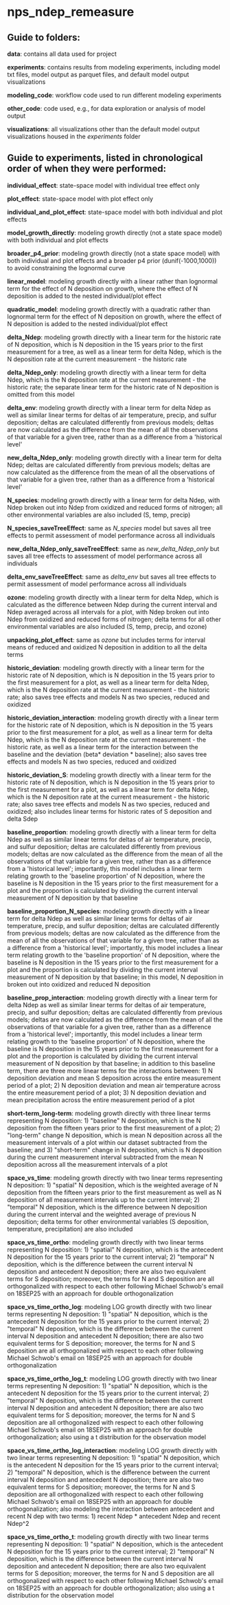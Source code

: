 # nps_ndep_remeasure

## Guide to folders:

**data**: contains all data used for project

**experiments**: contains results from modeling experiments, including model txt files, model output as parquet files, and default model output visualizations

**modeling_code**: workflow code used to run different modeling experiments

**other_code**: code used, e.g., for data exploration or analysis of model output

**visualizations**: all visualizations other than the default model output visualizations housed in the *experiments* folder

## Guide to experiments, listed in chronological order of when they were performed: 

**individual_effect**: state-space model with individual tree effect only

**plot_effect**: state-space model with plot effect only

**individual_and_plot_effect**: state-space model with both individual and plot effects

**model_growth_directly**: modeling growth directly (not a state space model) with both individual and plot effects

**broader_p4_prior**: modeling growth directly (not a state space model) with both individual and plot effects and a broader p4 prior (dunif(-1000,1000)) to avoid constraining the lognormal curve

**linear_model**: modeling growth directly with a linear rather than lognormal term for the effect of N deposition on growth, where the effect of N deposition is added to the nested individual/plot effect

**quadratic_model**: modeling growth directly with a quadratic rather than lognormal term for the effect of N deposition on growth, where the effect of N deposition is added to the nested individual/plot effect 

**delta_Ndep**: modeling growth directly with a linear term for the historic rate of N deposition, which is N deposition in the 15 years prior to the first measurement for a tree, as well as a linear term for delta Ndep, which is the N deposition rate at the current measurement - the historic rate

**delta_Ndep_only**: modeling growth directly with a linear term for delta Ndep, which is the N deposition rate at the current measurement - the historic rate; the separate linear term for the historic rate of N deposition is omitted from this model

**delta_env**: modeling growth directly with a linear term for delta Ndep as well as similar linear terms for deltas of air temperature, precip, and sulfur deposition; deltas are calculated differently from previous models; deltas are now calculated as the difference from the mean of all the observations of that variable for a given tree, rather than as a difference from a 'historical level'

**new_delta_Ndep_only**: modeling growth directly with a linear term for delta Ndep; deltas are calculated differently from previous models; deltas are now calculated as the difference from the mean of all the observations of that variable for a given tree, rather than as a difference from a 'historical level'

**N_species**: modeling growth directly with a linear term for delta Ndep, with Ndep broken out into Ndep from oxidized and reduced forms of nitrogen; all other environmental variables are also included (S, temp, precip)

**N_species_saveTreeEffect**: same as *N_species* model but saves all tree effects
to permit assessment of model performance across all individuals

**new_delta_Ndep_only_saveTreeEffect**: same as *new_delta_Ndep_only* but saves all tree effects to assessment of model performance across all individuals

**delta_env_saveTreeEffect**: same as *delta_env* but saves all tree effects to permit assessment of model performance across all individuals

**ozone**: modeling growth directly with a linear term for delta Ndep, which is calculated as the difference between Ndep during the current interval and Ndep averaged across all intervals for a plot, with Ndep broken out into Ndep from oxidized and reduced forms of nitrogen; delta terms for all other environmental variables are also included (S, temp, precip, and ozone)

**unpacking_plot_effect**: same as *ozone* but includes terms for interval means
of reduced and oxidized N deposition in addition to all the delta terms

**historic_deviation**: modeling growth directly with a linear term for the historic rate of N deposition, which is N deposition in the 15 years prior to the first measurement for a plot, as well as a linear term for delta Ndep, which is the N deposition rate at the current measurement - the historic rate; also saves tree effects and models N as two species, reduced and oxidized

**historic_deviation_interaction**: modeling growth directly with a linear term for the historic rate of N deposition, which is N deposition in the 15 years prior to the first measurement for a plot, as well as a linear term for delta Ndep, which is the N deposition rate at the current measurement - the historic rate, as well as a linear term for the interaction between the baseline and the deviation (beta* deviation * baseline); also saves tree effects and models N as two species, reduced and oxidized

**historic_deviation_S**: modeling growth directly with a linear term for the historic rate of N deposition, which is N deposition in the 15 years prior to the first measurement for a plot, as well as a linear term for delta Ndep, which is the N deposition rate at the current measurement - the historic rate; also saves tree effects and models N as two species, reduced and oxidized; also includes linear terms for historic rates of S deposition and delta Sdep

**baseline_proportion**: modeling growth directly with a linear term for delta Ndep as well as similar linear terms for deltas of air temperature, precip, and sulfur deposition; deltas are calculated differently from previous models; deltas are now calculated as the difference from the mean of all the observations of that variable for a given tree, rather than as a difference from a 'historical level'; importantly, this model includes a linear term relating growth to the 'baseline proportion' of N deposition, where the baseline is N deposition in the 15 years prior to the first measurement for a plot and the proportion is calculated by dividing the current interval measurement of N deposition by that baseline

**baseline_proportion_N_species**: modeling growth directly with a linear term for delta Ndep as well as similar linear terms for deltas of air temperature, precip, and sulfur deposition; deltas are calculated differently from previous models; deltas are now calculated as the difference from the mean of all the observations of that variable for a given tree, rather than as a difference from a 'historical level'; importantly, this model includes a linear term relating growth to the 'baseline proportion' of N deposition, where the baseline is N deposition in the 15 years prior to the first measurement for a plot and the proportion is calculated by dividing the current interval measurement of N deposition by that baseline; in this model, N deposition in broken out into oxidized and reduced N deposition

**baseline_prop_interaction**: modeling growth directly with a linear term for delta Ndep as well as similar linear terms for deltas of air temperature, precip, and sulfur deposition; deltas are calculated differently from previous models; deltas are now calculated as the difference from the mean of all the observations of that variable for a given tree, rather than as a difference from a 'historical level'; importantly, this model includes a linear term relating growth to the 'baseline proportion' of N deposition, where the baseline is N deposition in the 15 years prior to the first measurement for a plot and the proportion is calculated by dividing the current interval measurement of N deposition by that baseline; in addition to this baseline term, there are three more linear terms for the interactions between: 1) N deposition deviation and mean S deposition across the entire measurement period of a plot; 2) N deposition deviation and mean air temperature across the entire measurement period of a plot; 3) N deposition deviation and mean precipitation across the entire measurement period of a plot

**short-term_long-term**: modeling growth directly with three linear terms representing N deposition: 1) "baseline" N deposition, which is the N deposition from the fifteen years prior to the first measurement of a plot; 2) "long-term" change N deposition, which is mean N deposition across all the measurement intervals of a plot within our dataset subtracted from the baseline; and 3) "short-term" change in N deposition, which is N deposition during the current measurement interval subtracted from the mean N deposition across all the measurement intervals of a plot

**space_vs_time**: modeling growth directly with two linear terms representing N deposition: 1) "spatial" N deposition, which is the weighted average of N deposition from the fifteen years prior to the first measurement as well as N deposition of all measurement intervals up to the current interval; 2) "temporal" N deposition, which is the difference between N deposition during the current interval and the weighted average of previous N deposition; delta terms for other environmental variables (S deposition, temperature, precipitation) are also included

**space_vs_time_ortho**: modeling growth directly with two linear terms representing N deposition: 1) "spatial" N deposition, which is the antecedent N deposition for the 15 years prior to the current interval; 2) "temporal" N deposition, which is the difference between the current interval N deposition and antecedent N deposition; there are also two equivalent terms for S deposition; moreover, the terms for N and S deposition are all orthogonalized with respect to each other following Michael Schwob's email on 18SEP25 with an approach for double orthogonalization

**space_vs_time_ortho_log**: modeling LOG growth directly with two linear terms representing N deposition: 1) "spatial" N deposition, which is the antecedent N deposition for the 15 years prior to the current interval; 2) "temporal" N deposition, which is the difference between the current interval N deposition and antecedent N deposition; there are also two equivalent terms for S deposition; moreover, the terms for N and S deposition are all orthogonalized with respect to each other following Michael Schwob's email on 18SEP25 with an approach for double orthogonalization

**space_vs_time_ortho_log_t**: modeling LOG growth directly with two linear terms representing N deposition: 1) "spatial" N deposition, which is the antecedent N deposition for the 15 years prior to the current interval; 2) "temporal" N deposition, which is the difference between the current interval N deposition and antecedent N deposition; there are also two equivalent terms for S deposition; moreover, the terms for N and S deposition are all orthogonalized with respect to each other following Michael Schwob's email on 18SEP25 with an approach for double orthogonalization; also using a t distribution for the observation model

**space_vs_time_ortho_log_interaction**: modeling LOG growth directly with two linear terms representing N deposition: 1) "spatial" N deposition, which is the antecedent N deposition for the 15 years prior to the current interval; 2) "temporal" N deposition, which is the difference between the current interval N deposition and antecedent N deposition; there are also two equivalent terms for S deposition; moreover, the terms for N and S deposition are all orthogonalized with respect to each other following Michael Schwob's email on 18SEP25 with an approach for double orthogonalization; also modeling the interaction between antecedent and recent N dep with two terms: 1) recent Ndep * antecedent Ndep and recent Ndep^2

**space_vs_time_ortho_t**: modeling growth directly with two linear terms representing N deposition: 1) "spatial" N deposition, which is the antecedent N deposition for the 15 years prior to the current interval; 2) "temporal" N deposition, which is the difference between the current interval N deposition and antecedent N deposition; there are also two equivalent terms for S deposition; moreover, the terms for N and S deposition are all orthogonalized with respect to each other following Michael Schwob's email on 18SEP25 with an approach for double orthogonalization; also using a t distribution for the observation model
